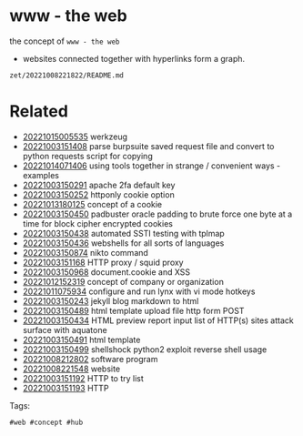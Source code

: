 # www - the web

the concept of `www - the web`

- websites connected together with hyperlinks form a graph.

` zet/20221008221822/README.md `

# Related

- [20221015005535](/zet/20221015005535/README.md) werkzeug
- [20221003151408](/zet/20221003151408/README.md) parse burpsuite saved request file and convert to python requests script for copying
- [20221014071406](/zet/20221014071406/README.md) using tools together in strange / convenient ways - examples
- [20221003150291](/zet/20221003150291/README.md) apache 2fa default key
- [20221003150252](/zet/20221003150252/README.md) httponly cookie option
- [20221013180125](/zet/20221013180125/README.md) concept of a cookie
- [20221003150450](/zet/20221003150450/README.md) padbuster oracle padding to brute force one byte at a time for block cipher encrypted cookies
- [20221003150438](/zet/20221003150438/README.md) automated SSTI testing with tplmap
- [20221003150436](/zet/20221003150436/README.md) webshells for all sorts of languages
- [20221003150874](/zet/20221003150874/README.md) nikto command
- [20221003151168](/zet/20221003151168/README.md) HTTP proxy / squid proxy
- [20221003150968](/zet/20221003150968/README.md) document.cookie and XSS
- [20221012152319](/zet/20221012152319/README.md) concept of company or organization
- [20221011075934](/zet/20221011075934/README.md) configure and run lynx with vi mode hotkeys
- [20221003150243](/zet/20221003150243/README.md) jekyll blog markdown to html
- [20221003150489](/zet/20221003150489/README.md) html template upload file http form POST
- [20221003150434](/zet/20221003150434/README.md) HTML preview report input list of HTTP(s) sites attack surface with aquatone
- [20221003150491](/zet/20221003150491/README.md) html template
- [20221003150499](/zet/20221003150499/README.md) shellshock python2 exploit reverse shell usage
- [20221008212802](/zet/20221008212802/README.md) software program
- [20221008221548](/zet/20221008221548/README.md) website
- [20221003151192](/zet/20221003151192/README.md) HTTP to try list
- [20221003151193](/zet/20221003151193/README.md) HTTP

Tags:

    #web #concept #hub
